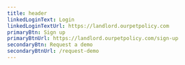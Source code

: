 ```yaml
---
title: header
linkedLoginText: Login
linkedLoginTextUrl: https://landlord.ourpetpolicy.com
primaryBtn: Sign up
primaryBtnUrl: https://landlord.ourpetpolicy.com/sign-up
secondaryBtn: Request a demo
secondaryBtnUrl: /request-demo
---
```

